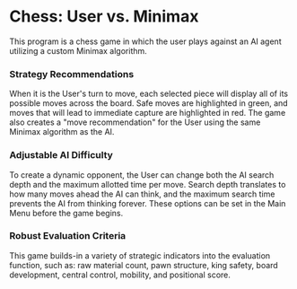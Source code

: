 # Chess: User vs. Minimax
This program is a chess game in which the user plays against an AI agent utilizing a custom Minimax algorithm. 

### Strategy Recommendations
When it is the User's turn to move, each selected piece will display all of its possible moves across the board. Safe moves are highlighted in green, and moves that will lead to immediate capture are highlighted in red. The game also creates a "move recommendation" for the User using the same Minimax algorithm as the AI. 

### Adjustable AI Difficulty
To create a dynamic opponent, the User can change both the AI search depth and the maximum allotted time per move. Search depth translates to how many moves ahead the AI can think, and the maximum search time prevents the AI from thinking forever. These options can be set in the Main Menu before the game begins.

### Robust Evaluation Criteria
This game builds-in a variety of strategic indicators into the evaluation function, such as: raw material count, pawn structure, king safety, board development, central control, mobility, and positional score. 
